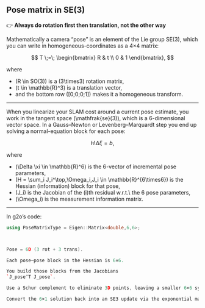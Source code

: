

## Pose matrix in SE(3)

👉 **Always do rotation first then translation, not the other way**

Mathematically a camera “pose” is an element of the Lie group SE(3), which you can write in homogeneous-coordinates as a 4×4 matrix:

$$
T \;=\;
\begin{bmatrix}
R & t \\
0 & 1
\end{bmatrix},
$$

where  
- \(R \in SO(3)\) is a \(3\times3\) rotation matrix,  
- \(t \in \mathbb{R}^3\) is a translation vector,  
- and the bottom row \([0\;0\;0\;1]\) makes it a homogeneous transform.

---

When you linearize your SLAM cost around a current pose estimate, you work in the tangent space \(\mathfrak{se}(3)\), which is a 6-dimensional vector space. In a Gauss–Newton or Levenberg–Marquardt step you end up solving a normal-equation block for each pose:

$$
H\,\Delta \xi = b,
$$

where  
- \(\Delta \xi \in \mathbb{R}^6\) is the 6-vector of incremental pose parameters,  
- \(H = \sum_i J_i^\top\,\Omega_i\,J_i \in \mathbb{R}^{6\times6}\) is the Hessian (information) block for that pose,  
- \(J_i\) is the Jacobian of the \(i\)th residual w.r.t.\ the 6 pose parameters,  
- \(\Omega_i\) is the measurement information matrix.

---

In g2o’s code:

```cpp
using PoseMatrixType = Eigen::Matrix<double,6,6>;



Pose = 6D (3 rot + 3 trans).

Each pose–pose block in the Hessian is 6×6.

You build those blocks from the Jacobians  
`J_pose^T J_pose`.

Use a Schur complement to eliminate 3D points, leaving a smaller 6×6 system per pose to solve.

Convert the 6×1 solution back into an SE3 update via the exponential map.
